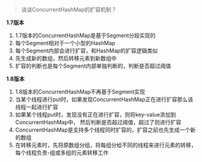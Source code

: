 > 谈谈ConcurrentHashMap的扩容机制？

**1.7版本**

1. 1.7版本的ConcurrentHashMap是基于Segment分段实现的
2. 每个Segment相对于一个小型的HashMap
3. 每个Segment内部会进行扩容，和HashMap的扩容逻辑类似
4. 先生成新的数组，然后转移元素到新数组中
5. 扩容的判断也是每个Segment内部单独判断的，判断是否超过阈值

**1.8版本**

1. 1.8版本的ConcurrentHashMap不再基于Segment实现
2. 当某个线程进行put时，如果发现ConcurrentHashMap正在进行扩容那么该线程一起进行扩容
3. 如果某个线程put时，发现没有正在进行扩容，则将key-value添加到ConcurrentHashMap中， 然后判断是否超过阈值，超过了则进行扩容
4. ConcurrentHashMap是支持多个线程同时扩容的，扩容之前也先生成一个新的数组
5. 在转移元素时，先将原数组分组，将每组分给不同的线程来进行元素的转移，每个线程负责-组或多组的元素转移工作